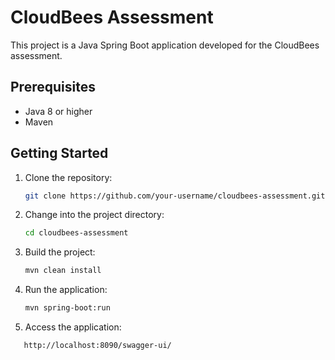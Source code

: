 # CloudBees Assessment

This project is a Java Spring Boot application developed for the CloudBees assessment.

## Prerequisites

- Java 8 or higher
- Maven

## Getting Started

1. Clone the repository:

   ```sh
   git clone https://github.com/your-username/cloudbees-assessment.git


2. Change into the project directory:

   ```sh
   cd cloudbees-assessment

3. Build the project:

   ```sh
   mvn clean install

4. Run the application:

   ```sh
   mvn spring-boot:run

5. Access the application:

```sh
   http://localhost:8090/swagger-ui/
```
